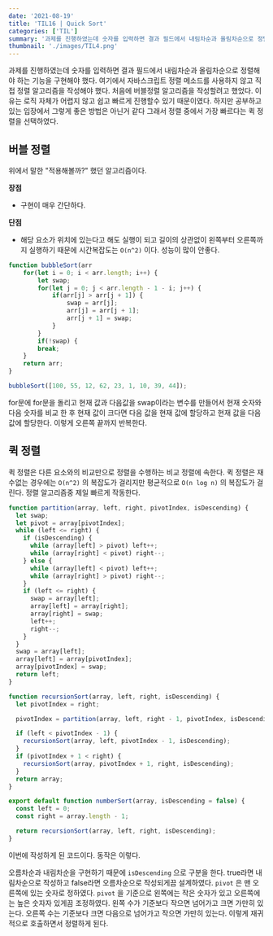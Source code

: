 ```yaml
---
date: '2021-08-19'
title: 'TIL16 | Quick Sort'
categories: ['TIL']
summary: '과제를 진행하였는데 숫자를 입력하면 결과 필드에서 내림차순과 올림차순으로 정렬해야 하는 기능을 구현해야 했다.'
thumbnail: './images/TIL4.png'
---
```


과제를 진행하였는데 숫자를 입력하면 결과 필드에서 내림차순과 올림차순으로 정렬해야 하는 기능을 구현해야 했다. 여기에서 자바스크립트 정렬 메소드를 사용하지 않고 직접 정렬 알고리즘을 작성해야 했다. 처음에 버블정렬 알고리즘을 작성할려고 했었다. 이유는 로직 자체가 어렵지 않고 쉽고 빠르게 진행할수 있기 때문이였다. 하지만 공부하고 있는 입장에서 그렇게 좋은 방법은 아닌거 같다 그래서 정렬 중에서 가장 빠르다는 퀵 정렬을 선택하였다.

## 버블 정렬

위에서 말한 "적용해볼까?" 했던 알고리즘이다.

**장점**

- 구현이 매우 간단하다.

**단점**

- 해당 요소가 위치에 있는다고 해도 실행이 되고 길이의 상관없이 왼쪽부터 오른쪽까지 실행하기 때문에 시간복잡도는 `O(n^2)` 이다. 성능이 많이 안좋다.

```jsx
function bubbleSort(arr
	for(let i = 0; i < arr.length; i++) {
		let swap;
		for(let j = 0; j < arr.length - 1 - i; j++) {
			if(arr[j] > arr[j + 1]) {
				swap = arr[j];
				arr[j] = arr[j + 1];
				arr[j + 1] = swap;
			}
		}
		if(!swap) {
		break;
	}
	return arr;
}

bubbleSort([100, 55, 12, 62, 23, 1, 10, 39, 44]);
```

for문에 for문을 돌리고 현재 값과 다음값을 swap이라는 변수를 만들어서 현재 숫자와 다음 숫자를 비교 한 후 현재 값이 크다면 다음 값을 현재 값에 할당하고 현재 값을 다음 값에 할당한다. 이렇게 오른쪽 끝까지 반복한다.

## 퀵 정렬

퀵 정렬은 다른 요소와의 비교만으로 정렬을 수행하는 비교 정렬에 속한다. 퀵 정렬은 재수없는 경우에는 `O(n^2)` 의 복잡도가 걸리지만 평균적으로 `O(n log n)` 의 복잡도가 걸린다. 정렬 알고리즘중 제일 빠르게 작동한다.

```jsx
function partition(array, left, right, pivotIndex, isDescending) {
  let swap;
  let pivot = array[pivotIndex];
  while (left <= right) {
    if (isDescending) {
      while (array[left] > pivot) left++;
      while (array[right] < pivot) right--;
    } else {
      while (array[left] < pivot) left++;
      while (array[right] > pivot) right--;
    }
    if (left <= right) {
      swap = array[left];
      array[left] = array[right];
      array[right] = swap;
      left++;
      right--;
    }
  }
  swap = array[left];
  array[left] = array[pivotIndex];
  array[pivotIndex] = swap;
  return left;
}

function recursionSort(array, left, right, isDescending) {
  let pivotIndex = right;

  pivotIndex = partition(array, left, right - 1, pivotIndex, isDescending);

  if (left < pivotIndex - 1) {
    recursionSort(array, left, pivotIndex - 1, isDescending);
  }
  if (pivotIndex + 1 < right) {
    recursionSort(array, pivotIndex + 1, right, isDescending);
  }
  return array;
}

export default function numberSort(array, isDescending = false) {
  const left = 0;
  const right = array.length - 1;

  return recursionSort(array, left, right, isDescending);
}
```

이번에 작성하게 된 코드이다. 동작은 이렇다.

오름차순과 내림차순을 구현하기 때문에 `isDescending` 으로 구분을 한다. true라면 내림차순으로 작성하고 false라면 오름차순으로 작성되게끔 설계하였다. `pivot` 은 맨 오른쪽에 있는 숫자로 정하였다. `pivot` 을 기준으로 왼쪽에는 작은 숫자가 있고 오른쪽에는 높은 숫자자 있게끔 조정하였다. 왼쪽 수가 기준보다 작으면 넘어가고 크면 가만히 있는다. 오른쪽 수는 기준보다 크면 다음으로 넘어가고 작으면 가만히 있는다. 이렇게 재귀적으로 호출하면서 정렬하게 된다.
